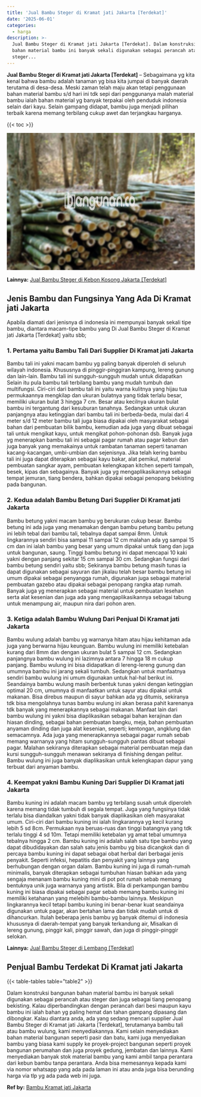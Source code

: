 ```yaml
---
title: 'Jual Bambu Steger di Kramat jati Jakarta [Terdekat]'
date: '2025-06-01'
categories:
  - harga
description: >-
  Jual Bambu Steger di Kramat jati Jakarta [Terdekat]. Dalam konstruksi bangunan
  bahan material bambu ini banyak sekali digunakan sebagai perancah atau
  steger...
---
```


**Jual Bambu Steger di Kramat jati Jakarta \[Terdekat\]** – Sebagaimana yg kita kenal bahwa bambu adalah tanaman yg bisa kita jumpai di banyak daerah terutama di desa-desa. Meski zaman telah maju akan tetapi penggunaan bahan material bambu s/d hari ini tdk sepi dari penggunanya malah material bambu ialah bahan material yg banyak terpakai oleh penduduk indonesia selain dari kayu. Selain gampang didapat, bambu juga menjadi pilihan terbaik karena memang terbilang cukup awet dan terjangkau harganya.

{{< toc >}}

![Jual Bambu Steger di Kramat jati Jakarta [Terdekat]](/images/jual-bambu-tali-32.png)

**Lainnya:** [Jual Bambu Steger di Kebon Kosong Jakarta \[Terdekat\]](https://bambu.bangunan.co/jual-bambu-steger-di-kebon-kosong-jakarta-terdekat/)

## Jenis Bambu dan Fungsinya Yang Ada Di Kramat jati Jakarta

Apabila diamati dari jenisnya di indonesia ini mempunyai banyak sekali tipe bambu, diantara macam-tipe bambu yang Di Jual Bambu Steger di Kramat jati Jakarta \[Terdekat\] yaitu sbb;

### 1\. Pertama yaitu Bambu Tali Dari Supplier Di Kramat jati Jakarta

Bambu tali ini yakni macam bambu yg paling banyak diperoleh di seluruh wilayah indonesia. Khususnya di pinggir-pinggiran kampung, lereng gunung dan lain-lain. Bambu tali ini sungguh-sungguh mudah untuk didapatkan Selain itu pula bambu tali terbilang bambu yang mudah tumbuh dan multifungsi. Ciri-ciri dari bambu tali ini yaitu warna kulitnya yang hijau tua permukaannya mengkilap dan ukuran bulatnya yang tidak terlalu besar, memiliki ukuran bulat 3 hingga 7 cm. Besar atau kecilnya ukuran bulat bambu ini tergantung dari kesuburan tanahnya. Sedangkan untuk ukuran panjangnya atau ketinggian dari bambu tali ini berbeda-beda, mulai dari 4 meter s/d 12 meter bambu tali juga biasa dipakai oleh masyarakat sebagai bahan dari pembuatan bilik bambu, kemudian ada juga yang dibuat sebagai tali untuk mengikat kayu, untuk mengikat pohon-pohonan dsb. Banyak juga yg menerapkan bambu tali ini sebagai pagar rumah atau pagar kebun dan juga banyak yang memakainya untuk rambatan tanaman seperti tanaman kacang-kacangan, umbi-umbian dan sejenisnya. Jika telah kering bambu tali ini juga dapat diterapkan sebagai kayu bakar, alat pemikul, material pembuatan sangkar ayam, pembuatan kelengkapan kitchen seperti tampah, besek, kipas dan sebagainya. Banyak juga yg mengaplikasikannya sebagai tempat jemuran, tiang bendera, bahkan dipakai sebagai penopang bekisting pada bangunan.

### 2\. Kedua adalah Bambu Betung Dari Supplier Di Kramat jati Jakarta

Bambu betung yakni macam bambu yg berukuran cukup besar. Bambu betung ini ada juga yang menamakan dengan bambu petung bambu petung ini lebih tebal dari bambu tali, tebalnya dapat sampai 8mm. Untuk lingkarannya sendiri bisa sampai 11 sampai 12 cm malahan ada yg sampai 15 cm dan ini ialah bambu yang besar yang umum dipakai untuk tiang dan juga untuk bangunan, saung. Tinggi bambu betung ini dapat mencapai 10 kaki yakni dengan panjang sekitar 15 cm sampai 30 cm. Sedangkan fungsi dari bambu betung sendiri yaitu sbb; Sekiranya bambu betung masih tunas ia dapat digunakan sebagai sayuran dan jikalau telah besar bambu betung ini umum dipakai sebagai penyangga rumah, digunakan juga sebagai material pembuatan gazebo atau dipakai sebagai penopang rangka atap rumah. Banyak juga yg menerapkan sebagai material untuk pembuatan lesehan serta alat kesenian dan juga ada yang mengaplikasikannya sebagai tabung untuk menampung air, maupun nira dari pohon aren.

### 3\. Ketiga adalah Bambu Wulung Dari Penjual Di Kramat jati Jakarta

Bambu wulung adalah bambu yg warnanya hitam atau hijau kehitaman ada juga yang berwarna hijau keunguan. Bambu wulung ini memiliki ketebalan kurang dari 8mm dan dengan ukuran bulat 5 sampai 12 cm. Sedangkan panjangnya bambu wulung ini lazimnya antara 7 hingga 18 m cukup panjang. Bambu wulung ini bisa didapatkan di lereng-lereng gunung dan umumnya bambu ini jarang sekali tumbuh. Sedangkan untuk manfaatnya sendiri bambu wulung ini umum digunakan untuk hal-hal berikut ini. Seandainya bambu wulung masih berbentuk tunas yakni dengan ketinggian optimal 20 cm, umumnya di manfaatkan untuk sayur atau dipakai untuk makanan. Bisa direbus maupun di sayur bahkan ada yg ditumis, sekiranya tdk bisa mengolahnya tunas bambu wulung ini akan berasa pahit karenanya tdk banyak yang menerapkannya sebagai makanan. Manfaat lain dari bambu wulung ini yakni bisa diaplikasikan sebagai bahan kerajinan dan hiasan dinding, sebagai bahan pembuatan bangku, meja, bahan pembuatan anyaman dinding dan juga alat kesenian, seperti; kentongan, angklung dan semacamnya. Ada juga yang menerapkannya sebagai pagar rumah sebab memang warnanya yang hitam sungguh-sungguh pantas dibuat sebagai pagar. Malahan sekiranya diterapkan sebagai material pembuatan meja dan kursi sungguh-sungguh menawan sekiranya di finishing dengan pelitur. Bambu wulung ini juga banyak diaplikasikan untuk kelengkapan dapur yang terbuat dari anyaman bambu.

### 4\. Keempat yakni Bambu Kuning Dari Supplier Di Kramat jati Jakarta

Bambu kuning ini adalah macam bambu yg terbilang susah untuk diperoleh karena memang tidak tumbuh di segala tempat. Juga yang fungsinya tidak terlalu bisa diandalkan yakni tidak banyak diaplikasikan oleh masyarakat umum. Ciri-ciri dari bambu kuning ini ialah lingkarannya yg kecil kurang lebih 5 sd 8cm. Permukaan nya beruas-ruas dan tinggi batangnya yang tdk terlalu tinggi 4 sd 10m. Tetapi memiliki ketebalan yg amat tebal umumnya tebalnya hingga 2 cm. Bambu kuning ini adalah salah satu tipe bambu yang dapat dibudidayakan dan salah satu jenis bambu yg bisa dicangkok dan di percaya bambu kuning ini dapat sebagai obat herbal dari berbagai jenis penyakit. Seperti infeksi, hepatitis dan penyakit yang lainnya yang berhubungan dengan organ dalam. Bambu kuning ini juga di rumah-rumah minimalis, banyak diterapkan sebagai tumbuhan hiasan bahkan ada yang sengaja menanam bambu kuning mini di pot pot rumah sebab memang bentuknya unik juga warnanya yang artistik. Bila di perkampungan bambu kuning ini biasa dipakai sebagai pagar sebab memang bambu kuning ini memiliki ketahanan yang melebihi bambu-bambu lainnya. Meskipun lingkarannya kecil tetapi bambu kuning ini benar-benar kuat seandainya digunakan untuk pagar, akan bertahan lama dan tidak mudah untuk di dihancurkan. Itulah beberapa jenis bambu yg banyak ditemui di indonesia khususnya di daerah-tempat yang banyak terkandung air, Misalkan di lereng gunung, pinggir kali, pinggir sawah, dan juga di pinggir-pinggir selokan.

**Lainnya:** [Jual Bambu Steger di Lembang \[Terdekat\]](https://bambu.bangunan.co/jual-bambu-steger-di-lembang-terdekat/)

## Penjual Bambu Terdekat Di Kramat jati Jakarta

{{< table-tables table="table2" >}}

Dalam konstruksi bangunan bahan material bambu ini banyak sekali digunakan sebagai perancah atau steger dan juga sebagai tiang penopang bekisting. Kalau diperbandingkan dengan perancah dari besi maupun kayu bambu ini ialah bahan yg paling hemat dan tahan gampang dipasang dan dibongkar. Kalau diantara anda, ada yang sedang mencari supplier Jual Bambu Steger di Kramat jati Jakarta \[Terdekat\], terutamanya bambu tali atau bambu wulung, kami menyediakannya. Kami selain menyediakan bahan material bangunan seperti pasir dan batu, kami juga menyediakan bambu yang biasa kami supply ke proyek-project bangunan seperti proyek bangunan perumahan dan juga proyek gedung, jembatan dan lainnya. Kami menyediakan banyak stok material bambu yang kami ambil tanpa perantara dari kebun bambu tanpa perantara. Anda bisa memesannya kepada kami via nomor whatsapp yang ada pada laman ini atau anda juga bisa berunding harga via tlp yg ada pada web ini juga.

**Ref by:** [Bambu Kramat jati Jakarta](https://id.wikipedia.org/wiki/Bambu)

